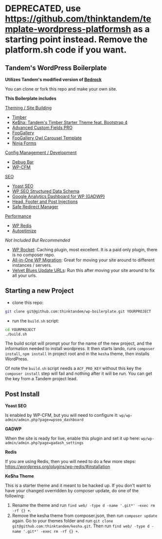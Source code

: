 # DEPRECATED, use https://github.com/thinktandem/template-wordpress-platformsh as a starting point instead.  Remove the platform.sh code if you want.

Tandem's WordPress Boilerplate
------------------------------

**Utilizes Tandem's modified version of [Bedrock](https://github.com/thinktandem/bedrock)**

You can clone or fork this repo and make your own site.

**This Boilerplate includes**

<ins>Theming / Site Building</ins>
* [Timber](https://github.com/timber/timber)
* [Ke$ha: Tandem's Timber Starter Theme feat. Bootstrap 4](https://github.com/thinktandem/kesha)
* [Advanced Custom Fields PRO](https://www.advancedcustomfields.com/pro/)
* [FooGallery](https://wordpress.org/plugins/foogallery/)
* [FooGallery Owl Carousel Template](https://wordpress.org/plugins/foogallery-owl-carousel-template/)
* [Ninja Forms](https://wordpress.org/plugins/ninja-forms/)

<ins>Config Management / Development</ins>
* [Debug Bar](https://wordpress.org/plugins/debug-bar/)
* [WP-CFM](https://wordpress.org/plugins/wp-cfm/)

<ins>SEO</ins>
* [Yoast SEO](https://wordpress.org/plugins/wordpress-seo/)
* [WP SEO Structured Data Schema](https://wordpress.org/plugins/wp-seo-structured-data-schema/)
* [Google Analytics Dashboard for WP (GADWP)](https://wordpress.org/plugins/google-analytics-dashboard-for-wp/)
* [Head, Footer and Post Injections](https://wordpress.org/plugins/header-footer/)
* [Safe Redirect Manager](https://wordpress.org/plugins/safe-redirect-manager/)

<ins>Performance</ins>
* [WP Redis](https://wordpress.org/plugins/wp-redis)
* [Autoptimize](https://wordpress.org/plugins/autoptimize/)

_Not Included But Recommended_

* [WP Rocket](https://wp-rocket.me/): Caching plugin, most excellent. It is a paid only plugin, there is no composer repo.
* [All-in-One WP Migration](https://wordpress.org/plugins/all-in-one-wp-migration/): Great for moving your site around to different instances / servers.
* [Velvet Blues Update URLs](https://wordpress.org/plugins/velvet-blues-update-urls/): Run this after moving your site around to fix all your urls.


Starting a new Project
----------------------

* clone this repo:

```bash
git clone git@github.com:thinktandem/wp-boilerplate.git YOURPROJECT
```

* run the `build.sh` script:

```bash
cd YOURPROJECT
./build.sh
```

The build script will prompt your for the name of the new project, and the information needed to install wordpress. It then starts lando, runs `composer install`, `npm install` in project root and in the `kesha` theme, then installs WordPress.

Of note the `build.sh` script needs a `ACF_PRO_KEY` without this key the `composer install` step will fail and nothing after it will be run. You can get the key from a Tandem project lead.

Post Install
------------

**Yoast SEO**

Is enabled by WP-CFM, but you will need to configure it: ```wp/wp-admin/admin.php?page=wpseo_dashboard```

**GADWP**

When the site is ready for live, enable this plugin and set it up here: ```wp/wp-admin/admin.php?page=gadash_settings```

**Redis**

If you are using Redis, then you will need to do a few more steps: https://wordpress.org/plugins/wp-redis/#installation

**Ke$ha Theme**

This is a starter theme and it meant to be hacked up.  If you don't want to have your changed overridden by composer update, do one of the following:

1. Rename the theme and run ```find web/ -type d -name '.git*' -exec rm -rf {} +```.
2. Remove the kesha theme from composer.json, then run ```composer update``` again.  Go to your themes folder and run ```git clone git@github.com:thinktandem/kesha.git```. Then run ```find web/ -type d -name '.git*' -exec rm -rf {} +```.

